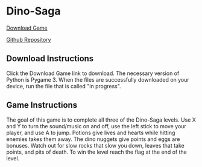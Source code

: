 # Dino-Saga

[Download Game](https://github.com/marcellababatunde/Dino-Saga/archive/master.zip)

[Github Repository](https://github.com/marcellababatunde/Dino-Saga)

## Download Instructions

Click the Download Game link to download. The necessary version of Python is Pygame 3. When the files are successfully downloaded on your device, run the file that is called "in progress".

## Game Instructions

The goal of this game is to complete all three of the Dino-Saga levels. Use X and Y to turn the sound/music on and off, use the left stick to move your player, and use A to jump. Potions give lives and hearts while hitting enemies takes them away. The dino nuggets give points and eggs are bonuses. Watch out for slow rocks that slow you down, leaves that take points, and pits of death. To win the level reach the flag at the end of the level.
